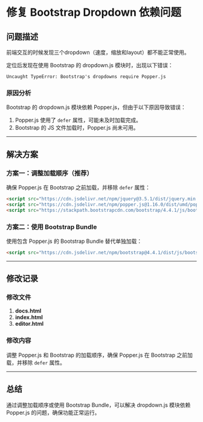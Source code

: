 # 修复 Bootstrap Dropdown 依赖问题

## 问题描述

前端交互的时候发现三个dropdown（速度，缩放和layout）都不能正常使用。

定位后发现在使用 Bootstrap 的 dropdown.js 模块时，出现以下错误：

```
Uncaught TypeError: Bootstrap's dropdowns require Popper.js
```

### 原因分析

Bootstrap 的 dropdown.js 模块依赖 Popper.js，但由于以下原因导致错误：
1. Popper.js 使用了 `defer` 属性，可能未及时加载完成。
2. Bootstrap 的 JS 文件加载时，Popper.js 尚未可用。

---

## 解决方案

### 方案一：调整加载顺序（推荐）

确保 Popper.js 在 Bootstrap 之前加载，并移除 `defer` 属性：

```html
<script src="https://cdn.jsdelivr.net/npm/jquery@3.5.1/dist/jquery.min.js" crossorigin="anonymous"></script>
<script src="https://cdn.jsdelivr.net/npm/popper.js@1.16.0/dist/umd/popper.min.js" crossorigin="anonymous"></script> <!-- 移除 defer -->
<script src="https://stackpath.bootstrapcdn.com/bootstrap/4.4.1/js/bootstrap.min.js" crossorigin="anonymous" defer></script>
```

### 方案二：使用 Bootstrap Bundle

使用包含 Popper.js 的 Bootstrap Bundle 替代单独加载：

```html
<script src="https://cdn.jsdelivr.net/npm/bootstrap@4.4.1/dist/js/bootstrap.bundle.min.js" crossorigin="anonymous" defer></script>
```

---

## 修改记录

### 修改文件

1. **docs.html**
2. **index.html**
3. **editor.html**

### 修改内容

调整 Popper.js 和 Bootstrap 的加载顺序，确保 Popper.js 在 Bootstrap 之前加载，并移除 `defer` 属性。

---

## 总结

通过调整加载顺序或使用 Bootstrap Bundle，可以解决 dropdown.js 模块依赖 Popper.js 的问题，确保功能正常运行。
